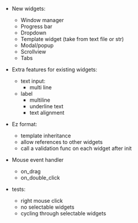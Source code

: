 - New widgets:
    - Window manager
    - Progress bar
    - Dropdown
    - Template widget (take from text file or str)
    - Modal/popup
    - Scrollview
    - Tabs


- Extra features for existing widgets:
    - text input:
        - multi line
    - label
        - multiline
        - underline text
        - text alignment


- Ez format:
    - template inheritance
    - allow references to other widgets
    - call a validation func on each widget after init
  

- Mouse event handler
  - on_drag
  - on_double_click


- tests:
    - right mouse click
    - no selectable widgets
    - cycling through selectable widgets